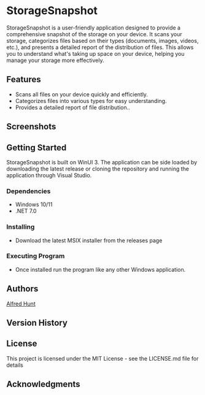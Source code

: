 # StorageSnapshot

StorageSnapshot is a user-friendly application designed to provide a comprehensive snapshot of the storage on your device. It scans your storage, categorizes files based on their types (documents, images, videos, etc.), and presents a detailed report of the distribution of files. This allows you to understand what's taking up space on your device, helping you manage your storage more effectively.

## Features

- Scans all files on your device quickly and efficiently.
- Categorizes files into various types for easy understanding.
- Provides a detailed report of file distribution..

## Screenshots

## Getting Started

StorageSnapshot is built on WinUI 3. The application can be side loaded by downloading the latest release or cloning the repository and running the application through Visual Studio.

### Dependencies

- Windows 10/11 
- .NET 7.0

### Installing

- Download the latest MSIX installer from the releases page

### Executing Program

- Once installed run the program like any other Windows application.

## Authors

[Alfred Hunt](https://alfredhunt.github.io)

## Version History


## License

This project is licensed under the MIT License - see the LICENSE.md file for details

## Acknowledgments

